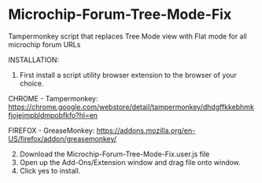 # Microchip-Forum-Tree-Mode-Fix
Tampermonkey script that replaces Tree Mode view with Flat mode for all microchip forum URLs


INSTALLATION:

1) First install a script utility browser extension to the browser of your choice.

CHROME  - Tampermonkey: https://chrome.google.com/webstore/detail/tampermonkey/dhdgffkkebhmkfjojejmpbldmpobfkfo?hl=en

FIREFOX - GreaseMonkey: https://addons.mozilla.org/en-US/firefox/addon/greasemonkey/

2) Download the Microchip-Forum-Tree-Mode-Fix.user.js file
3) Open up the Add-Ons/Extension window and drag file onto window.
4) Click yes to install.
